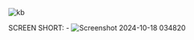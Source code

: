 ![kb](https://github.com/user-attachments/assets/0067e950-da73-4890-bd31-d9571eae7d62)

SCREEN SHORT: -
![Screenshot 2024-10-18 034820](https://github.com/user-attachments/assets/f3240eba-ae79-4ab5-a08f-f2302533d711)

